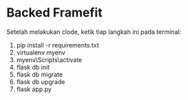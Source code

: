 # Backed Framefit

Setelah melakukan clode, ketik tiap langkah ini pada terminal:
1. pip install -r requirements.txt
2. virtualenv myenv
3. myenv\Scripts\activate 
4. flask db init
5. flask db migrate
6. flask db upgrade
7. flask app.py